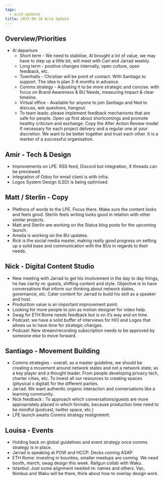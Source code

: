 ```yaml
---
tags:
  - acid-updates
title: 2023-09-18 Acid Update
---
```

## **Overview/Priorities**
- Al departure
	- Short term - We need to stabilise, Al brought a lot of value, we may have to step up a little bit, will meet with Carl and Jarrad weekly.
	- Long term - positive changes internally, open culture, open feedback, etc.
	- Townhalls - Christian will be point of contact. With Santiago to support. The idea is plan 3-6 months in advance.
	- Comms strategy - Adjusting it to be more strategic and concise. with focus on Brand Awareness & BU Needs, measuring Impact & clear timeline.
	- Virtual office - Available for anyone to join Santiago and Ned to discuss, ask questions, hangout.
	- To team leads: please implement feedback mechanisms that are safe for people. Open up first about shortcomings and promote healthy criticism and exchange. Copy the After Action Review model if necessary for each project delivery and a regular one at your discretion. We want to be better together and trust each other. It is a marker of a successful organisation.

## **Amir - Tech & Design**
- Improvements on LPE. RSS feed, Discord bot integration, X threads can be previewed
- Integration of Odoo for email client is with infra.
- Logos System Design (LSD) is being optimised.

## **Matt / Sterlin - Copy**
- Plethora of words to the LPE. Focus there. Make sure the content looks and feels good. Sterlin feels writing looks good in relation with other similar projects.
- Matt and Sterlin are working on the Status blog posts for the upcoming launch.
- Amelia is working on the BU updates.
- Rick is the social media master, making really good progress on setting up a solid base and communication with the BUs in regards to their needs.

## **Nick - Digital Content Studio**
- New meeting with Jarrad to get his involvement in the day to day things, he has clarity re: guests, shifting content and style. Objective is to have conversations that inform our thinking about network states, governance, etc. Cater content for Jarrad to build his skill as a speaker and host.
- Production value is an important improvement point.
- Looking for more people to join as motion designer for video help.
- Swag for ETH Rome needs feedback but is on it’s way and on time.
- Podcast: we have a solid buffer of interviews for HiO and Logos that allows us to have time for strategic changes.
- Podcast: New stream/recording subscription needs to be approved by someone else to move forward.

## **Santiago - Movement Building**
- Comms strategies - overall, as a master guideline, we should be creating a movement around network states and not a network state, as a key player and a thought leader. From people developing privacy tech, charter cities, etc. To invest all our resources to creating spaces (physical x digital) for the different parties.
- Jarrad: We want authentic organic interaction and conversations like a learning community.
- Nick feedback : To approach which conversations/guests are more appropriately placed in which formats, because production time need to be mindful (podcast, twitter space, etc.)
- LPE launch awaits Comms strategy realignment.

## **Louisa - Events**
- Holding back on global guidelines and event strategy once comms strategy is in place.
- Jarrad is speaking at POW and HCCP. Decks coming ASAP.
- ETH Rome: investing in bounties, smaller meetups are coming. We need booth, merch, swag design this week. Railgun collab with Waku.
- Istanbul: Just some alignment needed re: names and others. Vac, Nimbus and Waku will be there, think about how to overlay design work.
